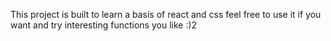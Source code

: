 This project is built to learn a basis of react and css feel free to use it if you want and try interesting functions you like :)2
